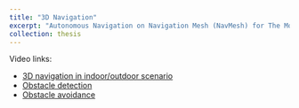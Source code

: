 ```yaml
---
title: "3D Navigation"
excerpt: "Autonomous Navigation on Navigation Mesh (NavMesh) for The Mobile Robot<br/><img src='/images/navigation_navmesh_umap.png'>"
collection: thesis
---
```

Video links: 
<!-- * [Relocalization](https://youtu.be/cmcvUsi1azw) -->
<!-- * [3D navigation on the wheelchair ramp](https://youtu.be/wLDafZcku6M)  -->
* [3D navigation in indoor/outdoor scenario](https://youtu.be/koyZvjmRoHI)
* [Obstacle detection](https://youtu.be/VLjMiKX8A7M)
* [Obstacle avoidance](https://youtu.be/uSbc3na3kv0)
<!-- * [Obstacle avoidance - 2](https://youtu.be/m5hkHy7TCcU) -->
